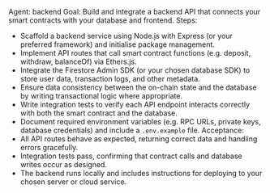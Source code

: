 Agent: backend
Goal: Build and integrate a backend API that connects your smart contracts with your database and frontend.
Steps:
- Scaffold a backend service using Node.js with Express (or your preferred framework) and initialise package management.
- Implement API routes that call smart contract functions (e.g. deposit, withdraw, balanceOf) via Ethers.js.
- Integrate the Firestore Admin SDK (or your chosen database SDK) to store user data, transaction logs, and other metadata.
- Ensure data consistency between the on-chain state and the database by writing transactional logic where appropriate.
- Write integration tests to verify each API endpoint interacts correctly with both the smart contract and the database.
- Document required environment variables (e.g. RPC URLs, private keys, database credentials) and include a `.env.example` file.
Acceptance:
- All API routes behave as expected, returning correct data and handling errors gracefully.
- Integration tests pass, confirming that contract calls and database writes occur as designed.
- The backend runs locally and includes instructions for deploying to your chosen server or cloud service.

